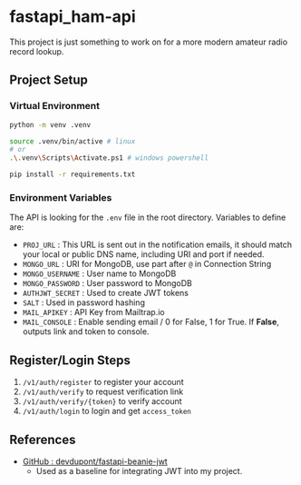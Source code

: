 # fastapi_ham-api

This project is just something to work on for a more modern amateur radio record lookup.

## Project Setup

### Virtual Environment

```bash
python -m venv .venv

source .venv/bin/active # linux
# or
.\.venv\Scripts\Activate.ps1 # windows powershell

pip install -r requirements.txt
```

### Environment Variables

The API is looking for the `.env` file in the root directory. Variables to define are:

- `PROJ_URL` : This URL is sent out in the notification emails, it should match your local or public DNS name, including URI and port if needed.
- `MONGO_URL` : URI for MongoDB, use part after `@` in Connection String
- `MONGO_USERNAME` : User name to MongoDB
- `MONGO_PASSWORD` : User password to MongoDB
- `AUTHJWT_SECRET` : Used to create JWT tokens
- `SALT` : Used in password hashing
- `MAIL_APIKEY` : API Key from Mailtrap.io
- `MAIL_CONSOLE` : Enable sending email / 0 for False, 1 for True. If **False**, outputs link and token to console.

## Register/Login Steps

1. `/v1/auth/register` to register your account
2. `/v1/auth/verify` to request verification link
3. `/v1/auth/verify/{token}` to verify account
4. `/v1/auth/login` to login and get `access_token`

## References

- [GitHub : devdupont/fastapi-beanie-jwt](https://github.com/devdupont/fastapi-beanie-jwt)
  - Used as a baseline for integrating JWT into my project.